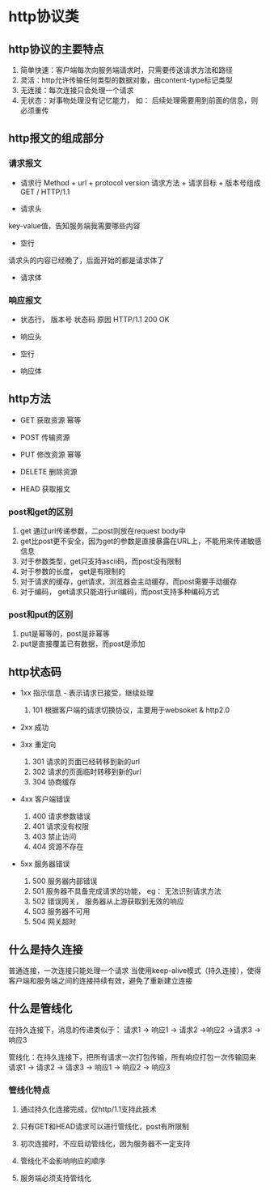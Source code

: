 # http协议类

## http协议的主要特点

1. 简单快速：客户端每次向服务端请求时，只需要传送请求方法和路径
2. 灵活：http允许传输任何类型的数据对象，由content-type标记类型
3. 无连接：每次连接只会处理一个请求
4. 无状态：对事物处理没有记忆能力， 如： 后续处理需要用到前面的信息，则必须重传

## http报文的组成部分

### 请求报文

- 请求行
    Method + url + protocol version
    请求方法 + 请求目标 + 版本号组成
    GET / HTTP/1.1

- 请求头

key-value值，告知服务端我需要哪些内容

- 空行

请求头的内容已经晚了，后面开始的都是请求体了

- 请求体

### 响应报文

- 状态行，
版本号 状态码 原因
HTTP/1.1 200 OK

- 响应头
- 空行
- 响应体

## http方法

- GET 获取资源  幂等

- POST 传输资源

- PUT 修改资源 幂等

- DELETE 删除资源

- HEAD 获取报文

### post和get的区别

1. get 通过url传递参数，二post则放在request body中
2. get比post更不安全，因为get的参数是直接暴露在URL上，不能用来传递敏感信息
3. 对于参数类型，get只支持ascii码，而post没有限制
4. 对于参数的长度， get是有限制的
5. 对于请求的缓存，get请求，浏览器会主动缓存，而post需要手动缓存
6. 对于编码， get请求只能进行url编码，而post支持多种编码方式

### post和put的区别

1. put是幂等的，post是非幂等
2. put是直接覆盖已有数据，而post是添加

## http状态码

- 1xx 指示信息 - 表示请求已接受，继续处理
    1. 101 根据客户端的请求切换协议，主要用于websoket & http2.0

- 2xx 成功

- 3xx 重定向
    1. 301 请求的页面已经转移到新的url
    2. 302 请求的页面临时转移到新的url
    3. 304 协商缓存

- 4xx 客户端错误
    1. 400 请求参数错误
    2. 401 请求没有权限
    3. 403 禁止访问
    4. 404 资源不存在

- 5xx 服务器错误
    1. 500 服务器内部错误
    2. 501 服务器不具备完成请求的功能， eg： 无法识别请求方法
    3. 502 错误网关， 服务器从上游获取到无效的响应
    4. 503 服务器不可用
    5. 504 网关超时

## 什么是持久连接

普通连接，一次连接只能处理一个请求
当使用keep-alive模式（持久连接），使得客户端和服务端之间的连接持续有效，避免了重新建立连接

## 什么是管线化

在持久连接下，消息的传递类似于：
请求1 -> 响应1 -> 请求2 ->响应2 ->请求3 ->响应3

管线化：在持久连接下，把所有请求一次打包传输，所有响应打包一次传输回来
请求1 -> 请求2 -> 请求3 -> 响应1 -> 响应2 -> 响应3

### 管线化特点

1. 通过持久化连接完成，仅http/1.1支持此技术
2. 只有GET和HEAD请求可以进行管线化，post有所限制
3. 初次连接时，不应启动管线化，因为服务器不一定支持

4. 管线化不会影响响应的顺序
5. 服务端必须支持管线化
